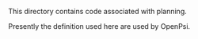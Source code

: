 This directory contains code associated with planning.

Presently the definition used here are used by OpenPsi.
